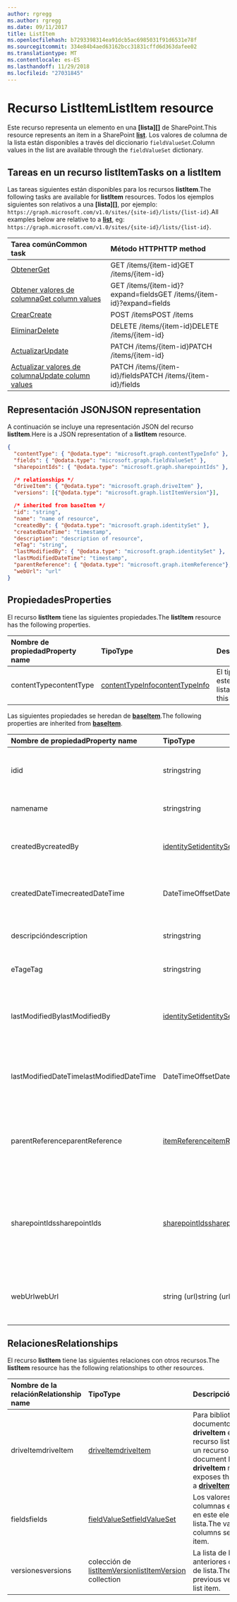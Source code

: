 ```yaml
---
author: rgregg
ms.author: rgregg
ms.date: 09/11/2017
title: ListItem
ms.openlocfilehash: b7293398314ea91dcb5ac6985031f91d6531e78f
ms.sourcegitcommit: 334e84b4aed63162bcc31831cffd6d363dafee02
ms.translationtype: MT
ms.contentlocale: es-ES
ms.lasthandoff: 11/29/2018
ms.locfileid: "27031845"
---
```

# <a name="listitem-resource"></a><span data-ttu-id="f7f7d-102">Recurso ListItem</span><span class="sxs-lookup"><span data-stu-id="f7f7d-102">ListItem resource</span></span>

<span data-ttu-id="f7f7d-103">Este recurso representa un elemento en una **[lista][]** de SharePoint.</span><span class="sxs-lookup"><span data-stu-id="f7f7d-103">This resource represents an item in a SharePoint **[list][]**.</span></span>
<span data-ttu-id="f7f7d-104">Los valores de columna de la lista están disponibles a través del diccionario `fieldValueSet`.</span><span class="sxs-lookup"><span data-stu-id="f7f7d-104">Column values in the list are available through the `fieldValueSet` dictionary.</span></span>

## <a name="tasks-on-a-listitem"></a><span data-ttu-id="f7f7d-105">Tareas en un recurso listItem</span><span class="sxs-lookup"><span data-stu-id="f7f7d-105">Tasks on a listItem</span></span>

<span data-ttu-id="f7f7d-106">Las tareas siguientes están disponibles para los recursos **listItem**.</span><span class="sxs-lookup"><span data-stu-id="f7f7d-106">The following tasks are available for **listItem** resources.</span></span>
<span data-ttu-id="f7f7d-107">Todos los ejemplos siguientes son relativos a una **[lista][]**, por ejemplo: `https://graph.microsoft.com/v1.0/sites/{site-id}/lists/{list-id}`.</span><span class="sxs-lookup"><span data-stu-id="f7f7d-107">All examples below are relative to a **[list][]**, eg: `https://graph.microsoft.com/v1.0/sites/{site-id}/lists/{list-id}`.</span></span>

| <span data-ttu-id="f7f7d-108">Tarea común</span><span class="sxs-lookup"><span data-stu-id="f7f7d-108">Common task</span></span>                    | <span data-ttu-id="f7f7d-109">Método HTTP</span><span class="sxs-lookup"><span data-stu-id="f7f7d-109">HTTP method</span></span>
|:-------------------------------|:------------------------
| <span data-ttu-id="f7f7d-110">[Obtener][]</span><span class="sxs-lookup"><span data-stu-id="f7f7d-110">[Get][]</span></span>                        | <span data-ttu-id="f7f7d-111">GET /items/{item-id}</span><span class="sxs-lookup"><span data-stu-id="f7f7d-111">GET /items/{item-id}</span></span>
| <span data-ttu-id="f7f7d-112">[Obtener valores de columna][Obtener]</span><span class="sxs-lookup"><span data-stu-id="f7f7d-112">[Get column values][Get]</span></span>       | <span data-ttu-id="f7f7d-113">GET /items/{item-id}?expand=fields</span><span class="sxs-lookup"><span data-stu-id="f7f7d-113">GET /items/{item-id}?expand=fields</span></span>
| <span data-ttu-id="f7f7d-114">[Crear][]</span><span class="sxs-lookup"><span data-stu-id="f7f7d-114">[Create][]</span></span>                     | <span data-ttu-id="f7f7d-115">POST /items</span><span class="sxs-lookup"><span data-stu-id="f7f7d-115">POST /items</span></span>
| <span data-ttu-id="f7f7d-116">[Eliminar][]</span><span class="sxs-lookup"><span data-stu-id="f7f7d-116">[Delete][]</span></span>                     | <span data-ttu-id="f7f7d-117">DELETE /items/{item-id}</span><span class="sxs-lookup"><span data-stu-id="f7f7d-117">DELETE /items/{item-id}</span></span>
| <span data-ttu-id="f7f7d-118">[Actualizar][]</span><span class="sxs-lookup"><span data-stu-id="f7f7d-118">[Update][]</span></span>                     | <span data-ttu-id="f7f7d-119">PATCH /items/{item-id}</span><span class="sxs-lookup"><span data-stu-id="f7f7d-119">PATCH /items/{item-id}</span></span>
| <span data-ttu-id="f7f7d-120">[Actualizar valores de columna][Actualizar]</span><span class="sxs-lookup"><span data-stu-id="f7f7d-120">[Update column values][Update]</span></span> | <span data-ttu-id="f7f7d-121">PATCH /items/{item-id}/fields</span><span class="sxs-lookup"><span data-stu-id="f7f7d-121">PATCH /items/{item-id}/fields</span></span>

[Obtener]: ../api/listitem-get.md
[Get]: ../api/listitem-get.md
[Crear]: ../api/listitem-create.md
[Create]: ../api/listitem-create.md
[Eliminar]: ../api/listitem-delete.md
[Delete]: ../api/listitem-delete.md
[Actualizar]: ../api/listitem-update.md
[Update]: ../api/listitem-update.md

## <a name="json-representation"></a><span data-ttu-id="f7f7d-126">Representación JSON</span><span class="sxs-lookup"><span data-stu-id="f7f7d-126">JSON representation</span></span>

<span data-ttu-id="f7f7d-127">A continuación se incluye una representación JSON del recurso **listItem**.</span><span class="sxs-lookup"><span data-stu-id="f7f7d-127">Here is a JSON representation of a **listItem** resource.</span></span>

<!--{
  "blockType": "resource",
  "keyProperty": "id",
  "baseType": "microsoft.graph.baseItem",
  "@odata.type": "microsoft.graph.listItem"
}-->

```json
{
  "contentType": { "@odata.type": "microsoft.graph.contentTypeInfo" },
  "fields": { "@odata.type": "microsoft.graph.fieldValueSet" },
  "sharepointIds": { "@odata.type": "microsoft.graph.sharepointIds" },

  /* relationships */
  "driveItem": { "@odata.type": "microsoft.graph.driveItem" },
  "versions": [{"@odata.type": "microsoft.graph.listItemVersion"}],

  /* inherited from baseItem */
  "id": "string",
  "name": "name of resource",
  "createdBy": { "@odata.type": "microsoft.graph.identitySet" },
  "createdDateTime": "timestamp",
  "description": "description of resource",
  "eTag": "string",
  "lastModifiedBy": { "@odata.type": "microsoft.graph.identitySet" },
  "lastModifiedDateTime": "timestamp",
  "parentReference": { "@odata.type": "microsoft.graph.itemReference"},
  "webUrl": "url"
}
```

## <a name="properties"></a><span data-ttu-id="f7f7d-128">Propiedades</span><span class="sxs-lookup"><span data-stu-id="f7f7d-128">Properties</span></span>

<span data-ttu-id="f7f7d-129">El recurso **listItem** tiene las siguientes propiedades.</span><span class="sxs-lookup"><span data-stu-id="f7f7d-129">The **listItem** resource has the following properties.</span></span>

| <span data-ttu-id="f7f7d-130">Nombre de propiedad</span><span class="sxs-lookup"><span data-stu-id="f7f7d-130">Property name</span></span> | <span data-ttu-id="f7f7d-131">Tipo</span><span class="sxs-lookup"><span data-stu-id="f7f7d-131">Type</span></span>                | <span data-ttu-id="f7f7d-132">Descripción</span><span class="sxs-lookup"><span data-stu-id="f7f7d-132">Description</span></span>
|:--------------|:--------------------|:-------------------------------
| <span data-ttu-id="f7f7d-133">contentType</span><span class="sxs-lookup"><span data-stu-id="f7f7d-133">contentType</span></span>   | <span data-ttu-id="f7f7d-134">[contentTypeInfo][]</span><span class="sxs-lookup"><span data-stu-id="f7f7d-134">[contentTypeInfo][]</span></span> | <span data-ttu-id="f7f7d-135">El tipo de contenido de este elemento de lista</span><span class="sxs-lookup"><span data-stu-id="f7f7d-135">The content type of this list item</span></span>

<span data-ttu-id="f7f7d-136">Las siguientes propiedades se heredan de **[baseItem][]**.</span><span class="sxs-lookup"><span data-stu-id="f7f7d-136">The following properties are inherited from **[baseItem][]**.</span></span>

| <span data-ttu-id="f7f7d-137">Nombre de propiedad</span><span class="sxs-lookup"><span data-stu-id="f7f7d-137">Property name</span></span>        | <span data-ttu-id="f7f7d-138">Tipo</span><span class="sxs-lookup"><span data-stu-id="f7f7d-138">Type</span></span>              | <span data-ttu-id="f7f7d-139">Descripción</span><span class="sxs-lookup"><span data-stu-id="f7f7d-139">Description</span></span>
|:---------------------|:------------------|:----------------------------------
| <span data-ttu-id="f7f7d-140">id</span><span class="sxs-lookup"><span data-stu-id="f7f7d-140">id</span></span>                   | <span data-ttu-id="f7f7d-141">string</span><span class="sxs-lookup"><span data-stu-id="f7f7d-141">string</span></span>            | <span data-ttu-id="f7f7d-p103">El identificador único del elemento. Solo lectura.</span><span class="sxs-lookup"><span data-stu-id="f7f7d-p103">The unique identifier of the item. Read-only.</span></span>
| <span data-ttu-id="f7f7d-144">name</span><span class="sxs-lookup"><span data-stu-id="f7f7d-144">name</span></span>                 | <span data-ttu-id="f7f7d-145">string</span><span class="sxs-lookup"><span data-stu-id="f7f7d-145">string</span></span>            | <span data-ttu-id="f7f7d-146">Nombre o título del elemento.</span><span class="sxs-lookup"><span data-stu-id="f7f7d-146">The name / title of the item.</span></span>
| <span data-ttu-id="f7f7d-147">createdBy</span><span class="sxs-lookup"><span data-stu-id="f7f7d-147">createdBy</span></span>            | <span data-ttu-id="f7f7d-148">[identitySet][]</span><span class="sxs-lookup"><span data-stu-id="f7f7d-148">[identitySet][]</span></span>   | <span data-ttu-id="f7f7d-149">Identidad del creador de este elemento.</span><span class="sxs-lookup"><span data-stu-id="f7f7d-149">Identity of the creator of this item.</span></span> <span data-ttu-id="f7f7d-150">Solo lectura.</span><span class="sxs-lookup"><span data-stu-id="f7f7d-150">Read-only.</span></span>
| <span data-ttu-id="f7f7d-151">createdDateTime</span><span class="sxs-lookup"><span data-stu-id="f7f7d-151">createdDateTime</span></span>      | <span data-ttu-id="f7f7d-152">DateTimeOffset</span><span class="sxs-lookup"><span data-stu-id="f7f7d-152">DateTimeOffset</span></span>    | <span data-ttu-id="f7f7d-p105">La fecha y la hora de creación del elemento. Solo lectura.</span><span class="sxs-lookup"><span data-stu-id="f7f7d-p105">The date and time the item was created. Read-only.</span></span>
| <span data-ttu-id="f7f7d-155">descripción</span><span class="sxs-lookup"><span data-stu-id="f7f7d-155">description</span></span>          | <span data-ttu-id="f7f7d-156">string</span><span class="sxs-lookup"><span data-stu-id="f7f7d-156">string</span></span>            | <span data-ttu-id="f7f7d-157">Texto descriptivo del elemento.</span><span class="sxs-lookup"><span data-stu-id="f7f7d-157">The descriptive text for the item.</span></span>
| <span data-ttu-id="f7f7d-158">eTag</span><span class="sxs-lookup"><span data-stu-id="f7f7d-158">eTag</span></span>                 | <span data-ttu-id="f7f7d-159">string</span><span class="sxs-lookup"><span data-stu-id="f7f7d-159">string</span></span>            | <span data-ttu-id="f7f7d-p106">ETag para el elemento. Solo lectura.</span><span class="sxs-lookup"><span data-stu-id="f7f7d-p106">ETag for the item. Read-only.</span></span>                                                          |
| <span data-ttu-id="f7f7d-162">lastModifiedBy</span><span class="sxs-lookup"><span data-stu-id="f7f7d-162">lastModifiedBy</span></span>       | <span data-ttu-id="f7f7d-163">[identitySet][]</span><span class="sxs-lookup"><span data-stu-id="f7f7d-163">[identitySet][]</span></span>   | <span data-ttu-id="f7f7d-164">Identidad del usuario que modificó por última vez este elemento.</span><span class="sxs-lookup"><span data-stu-id="f7f7d-164">Identity of the last modifier of this item.</span></span> <span data-ttu-id="f7f7d-165">Solo lectura.</span><span class="sxs-lookup"><span data-stu-id="f7f7d-165">Read-only.</span></span>
| <span data-ttu-id="f7f7d-166">lastModifiedDateTime</span><span class="sxs-lookup"><span data-stu-id="f7f7d-166">lastModifiedDateTime</span></span> | <span data-ttu-id="f7f7d-167">DateTimeOffset</span><span class="sxs-lookup"><span data-stu-id="f7f7d-167">DateTimeOffset</span></span>    | <span data-ttu-id="f7f7d-p108">Fecha y hora de la última modificación del elemento. Solo lectura.</span><span class="sxs-lookup"><span data-stu-id="f7f7d-p108">The date and time the item was last modified. Read-only.</span></span>
| <span data-ttu-id="f7f7d-170">parentReference</span><span class="sxs-lookup"><span data-stu-id="f7f7d-170">parentReference</span></span>      | <span data-ttu-id="f7f7d-171">[itemReference][]</span><span class="sxs-lookup"><span data-stu-id="f7f7d-171">[itemReference][]</span></span> | <span data-ttu-id="f7f7d-p109">Información primaria, si el elemento tiene un elemento primario. Lectura y escritura.</span><span class="sxs-lookup"><span data-stu-id="f7f7d-p109">Parent information, if the item has a parent. Read-write.</span></span>
| <span data-ttu-id="f7f7d-174">sharepointIds</span><span class="sxs-lookup"><span data-stu-id="f7f7d-174">sharepointIds</span></span>        | <span data-ttu-id="f7f7d-175">[sharepointIds][]</span><span class="sxs-lookup"><span data-stu-id="f7f7d-175">[sharepointIds][]</span></span> | <span data-ttu-id="f7f7d-p110">Devuelve los identificadores útiles para la compatibilidad con REST de SharePoint. Solo lectura.</span><span class="sxs-lookup"><span data-stu-id="f7f7d-p110">Returns identifiers useful for SharePoint REST compatibility. Read-only.</span></span>
| <span data-ttu-id="f7f7d-178">webUrl</span><span class="sxs-lookup"><span data-stu-id="f7f7d-178">webUrl</span></span>               | <span data-ttu-id="f7f7d-179">string (url)</span><span class="sxs-lookup"><span data-stu-id="f7f7d-179">string (url)</span></span>      | <span data-ttu-id="f7f7d-p111">Dirección URL que muestra el elemento en el explorador. Solo lectura.</span><span class="sxs-lookup"><span data-stu-id="f7f7d-p111">URL that displays the item in the browser. Read-only.</span></span>

## <a name="relationships"></a><span data-ttu-id="f7f7d-182">Relaciones</span><span class="sxs-lookup"><span data-stu-id="f7f7d-182">Relationships</span></span>

 <span data-ttu-id="f7f7d-183">El recurso **listItem** tiene las siguientes relaciones con otros recursos.</span><span class="sxs-lookup"><span data-stu-id="f7f7d-183">The **listItem** resource has the following relationships to other resources.</span></span>

| <span data-ttu-id="f7f7d-184">Nombre de la relación</span><span class="sxs-lookup"><span data-stu-id="f7f7d-184">Relationship name</span></span> | <span data-ttu-id="f7f7d-185">Tipo</span><span class="sxs-lookup"><span data-stu-id="f7f7d-185">Type</span></span>                           | <span data-ttu-id="f7f7d-186">Descripción</span><span class="sxs-lookup"><span data-stu-id="f7f7d-186">Description</span></span>
|:------------------|:-------------------------------|:-------------------------------
| <span data-ttu-id="f7f7d-187">driveItem</span><span class="sxs-lookup"><span data-stu-id="f7f7d-187">driveItem</span></span>         | <span data-ttu-id="f7f7d-188">[driveItem][]</span><span class="sxs-lookup"><span data-stu-id="f7f7d-188">[driveItem][]</span></span>                  | <span data-ttu-id="f7f7d-189">Para bibliotecas de documentos, la relación **driveItem** expone el recurso listItem como un recurso **[driveItem][]**</span><span class="sxs-lookup"><span data-stu-id="f7f7d-189">For document libraries, the **driveItem** relationship exposes the listItem as a **[driveItem][]**</span></span>
| <span data-ttu-id="f7f7d-190">fields</span><span class="sxs-lookup"><span data-stu-id="f7f7d-190">fields</span></span>            | <span data-ttu-id="f7f7d-191">[fieldValueSet][]</span><span class="sxs-lookup"><span data-stu-id="f7f7d-191">[fieldValueSet][]</span></span>              | <span data-ttu-id="f7f7d-192">Los valores de las columnas establecidos en este elemento de lista.</span><span class="sxs-lookup"><span data-stu-id="f7f7d-192">The values of the columns set on this list item.</span></span>
| <span data-ttu-id="f7f7d-193">versiones</span><span class="sxs-lookup"><span data-stu-id="f7f7d-193">versions</span></span>          | <span data-ttu-id="f7f7d-194">colección de [listItemVersion][]</span><span class="sxs-lookup"><span data-stu-id="f7f7d-194">[listItemVersion][] collection</span></span> | <span data-ttu-id="f7f7d-195">La lista de las versiones anteriores del elemento de lista.</span><span class="sxs-lookup"><span data-stu-id="f7f7d-195">The list of previous versions of the list item.</span></span>

[baseItem]: baseitem.md
[contentTypeInfo]: contenttypeinfo.md
[driveItem]: driveitem.md
[fieldValueSet]: fieldvalueset.md
[identitySet]: identityset.md
[itemReference]: itemreference.md
[list]: list.md
[listItemVersion]: listitemversion.md
[sharepointIds]: sharepointids.md

<!-- {
  "type": "#page.annotation",
  "description": "",
  "keywords": "",
  "section": "documentation",
  "tocPath": "Resources/ListItem",
  "tocBookmarks": {
    "ListItem": "#"
  }
} -->
